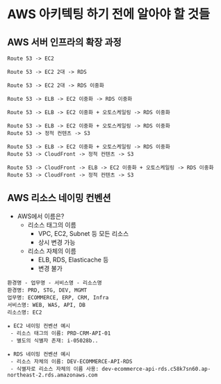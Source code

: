 # AWS 아키텍팅 하기 전에 알아야 할 것들

## AWS 서버 인프라의 확장 과정

```
Route 53 -> EC2

Route 53 -> EC2 2대 -> RDS

Route 53 -> EC2 2대 -> RDS 이중화

Route 53 -> ELB -> EC2 이중화 -> RDS 이중화

Route 53 -> ELB -> EC2 이중화 + 오토스케일링 -> RDS 이중화

Route 53 -> ELB -> EC2 이중화 + 오토스케일링 -> RDS 이중화
Route 53 -> 정적 컨텐츠 -> S3

Route 53 -> ELB -> EC2 이중화 + 오토스케일링 -> RDS 이중화
Route 53 -> CloudFront -> 정적 컨텐츠 -> S3

Route 53 -> CloudFront -> ELB -> EC2 이중화 + 오토스케일링 -> RDS 이중화
Route 53 -> CloudFront -> 정적 컨텐츠 -> S3
```

## AWS 리소스 네이밍 컨벤션

 - AWS에서 이름은?
    - 리소스 태그의 이름
        - VPC, EC2, Subnet 등 모든 리소스
        - 상시 변경 가능
    - 리소스 자체의 이름
        - ELB, RDS, Elasticache 등
        - 변경 불가
```
환경명 - 업무명 - 서비스명 - 리소스명
환경명: PRD, STG, DEV, MGMT
업무명: ECOMMERCE, ERP, CRM, Infra
서비스명: WEB, WAS, API, DB
리소스명: EC2

★ EC2 네이밍 컨벤션 예시
 - 리소스 태그의 이름: PRD-CRM-API-01 
 - 별도의 식별자 존재: i-05028b..

★ RDS 네이밍 컨벤션 예시
 - 리소스 자체의 이름: DEV-ECOMMERCE-API-RDS
 - 식별자로 리소스 자체의 이름 사용: dev-ecommerce-api-rds.c58k7sn60.ap-northeast-2.rds.amazonaws.com
```
